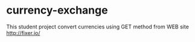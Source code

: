 # currency-exchange
This student project convert currencies using GET method from WEB site http://fixer.io/
